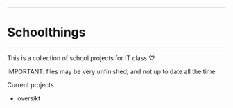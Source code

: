 ________________

# Schoolthings #
________________

This is a collection of school projects for IT class ♡


IMPORTANT: files may be very unfinished, and not up to date all the time

Current projects
- oversikt
